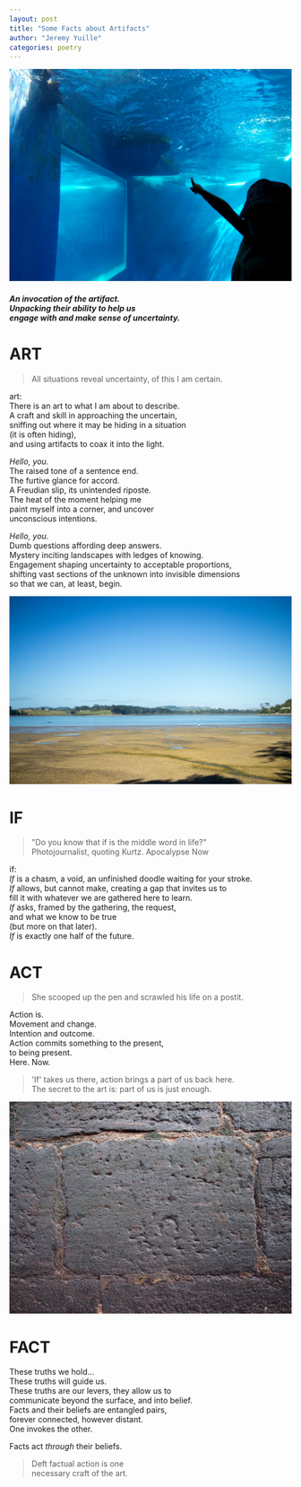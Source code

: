 ```yaml
---
layout: post
title: "Some Facts about Artifacts"
author: "Jeremy Yuille"
categories: poetry
---
```


![A person pointing at a thing. Underwater.](/assets/images/artifacts-1.jpg)
##### An invocation of the artifact. <br />Unpacking their ability to help us <br />engage with and make sense of uncertainty.

# ART

> All situations reveal uncertainty, of this I am certain.

art:  
There is an art to what I am about to describe.  
A craft and skill in approaching the uncertain,  
sniffing out where it may be hiding in a situation  
(it is often hiding),  
and using artifacts to coax it into the light.

_Hello, you._  
The raised tone of a sentence end.  
The furtive glance for accord.  
A Freudian slip, its unintended riposte.  
The heat of the moment helping me  
paint myself into a corner, and uncover  
unconscious intentions.

_Hello, you._  
Dumb questions affording deep answers.  
Mystery inciting landscapes with ledges of knowing.  
Engagement shaping uncertainty to acceptable proportions,  
shifting vast sections of the unknown into invisible dimensions  
so that we can, at least, begin.

![Landscape of things. Including a person. And a bucket.](/assets/images/artifacts-2.png)

# IF

> "Do you know that if is the middle word in life?" <br />Photojournalist, quoting Kurtz. Apocalypse Now

if:  
*If*  is a chasm, a void, an unfinished doodle waiting for your stroke.  
*If*  allows, but cannot make, creating a gap that invites us to  
fill it with whatever we are gathered here to learn.  
*If*  asks, framed by the gathering, the request,  
and what we know to be true  
(but more on that later).  
*If*  is exactly one half of the future.

# ACT

> She scooped up the pen and scrawled his life on a postit.

Action is.  
Movement and change.  
Intention and outcome.  
Action commits something to the present,  
to being present.  
Here. Now.

> 'If' takes us there, action brings a part of us back here. <br />The secret to the art is: part of us is just enough.

![A thing shaped and marked as such. By a person.](/assets/images/artifacts-3.jpg)

# FACT

These truths we hold…  
These truths will guide us.  
These truths are our levers, they allow us to  
communicate beyond the surface, and into belief.  
Facts and their beliefs are entangled pairs,  
forever connected, however distant.  
One invokes the other.

Facts act _through_ their beliefs.

> Deft factual action is one  
> necessary craft of the art.